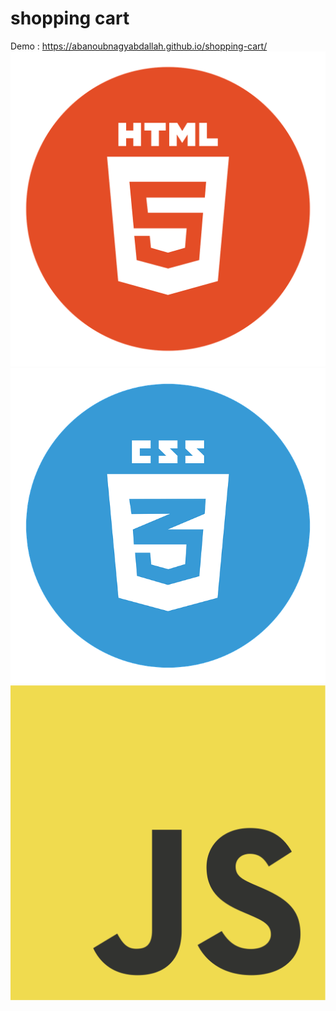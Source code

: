 # shopping cart
Demo : https://abanoubnagyabdallah.github.io/shopping-cart/
![The San Juan Mountains are beautiful!](/img/html.webp "")
![The San Juan Mountains are beautiful!](/img/css.webp "")
![The San Juan Mountains are beautiful!](/img/JavaScript-logo.png "")